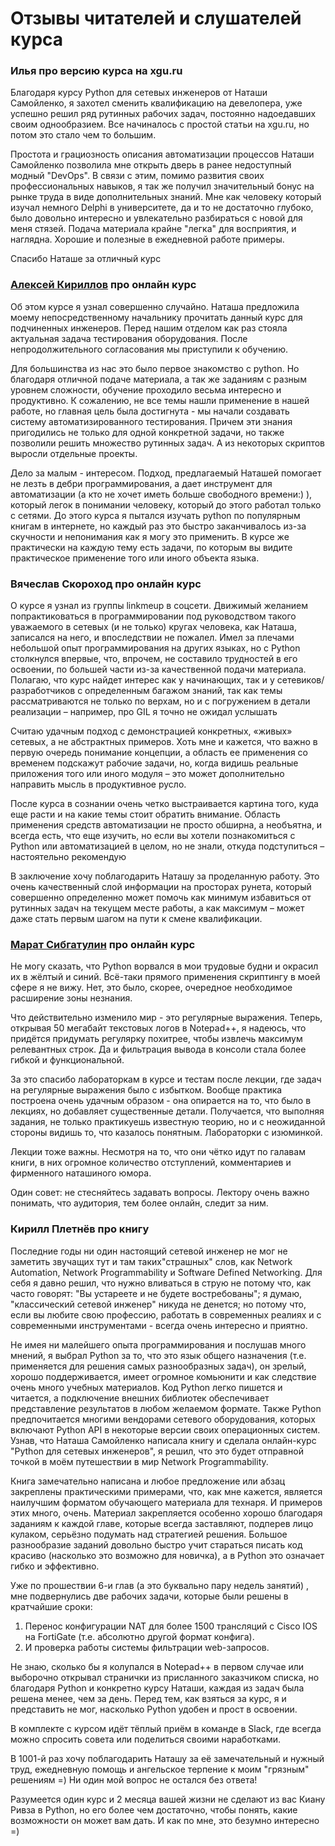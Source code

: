 # Отзывы читателей и слушателей курса


### Илья про версию курса на xgu.ru

Благодаря курсу Python для сетевых инженеров от Наташи Самойленко, я захотел сменить квалификацию на девелопера, уже успешно решил ряд рутинных рабочих задач, постоянно надоедавших своим однообразием.
Все начиналось с простой статьи на xgu.ru, но потом это стало чем то большим.

Простота и грациозность описания автоматизации процессов Наташи Самойленко позволила мне открыть дверь в ранее недоступный  модный "DevOps".
В связи с этим, помимо развития своих профессиональных навыков, я так же получил значительный бонус на рынке труда в виде дополнительных знаний.
Мне как человеку который изучал немного Delphi в университете, да и то не достаточно глубоко, было довольно интересно и увлекательно разбираться с новой для меня стязей.
Подача материала крайне "легка" для восприятия, и наглядна. Хорошие и полезные в ежедневной работе примеры.   

Спасибо Наташе за отличный курс

### [Алексей Кириллов](https://www.linkedin.com/in/aleksei-kirillov-20a7b3a9/) про онлайн курс

Об этом курсе я узнал совершенно случайно.
Наташа предложила моему непосредственному начальнику прочитать данный курс для подчиненных инженеров.
Перед нашим отделом как раз стояла актуальная задача тестирования оборудования.
После непродолжительного согласования мы приступили к обучению. 

Для большинства из нас это было первое знакомство с python.
Но благодаря отличной подаче материала, а так же заданиям с разным уровнем сложности, обучение проходило весьма интересно и продуктивно.
К сожалению, не все темы нашли применение в нашей работе, но главная цель была достигнута - мы начали создавать систему автоматизированного тестирования.
Причем эти знания пригодились не только для одной конкретной задачи, но также позволили решить множество рутинных задач.
А из некоторых скриптов выросли отдельные проекты.  

Дело за малым - интересом.
Подход, предлагаемый Наташей помогает не лезть в дебри программирования, а дает инструмент для автоматизации (а кто не хочет иметь больше свободного времени:) ), который легок в понимании человеку, который до этого работал только с сетями.
До этого курса я пытался изучать python по популярным книгам в интернете, но каждый раз это быстро заканчивалось из-за скучности и непонимания как я могу это применить.
В курсе же практически на каждую тему есть задачи, по которым вы видите практическое применение того или иного объекта языка.


### Вячеслав Скороход про онлайн курс

О курсе я узнал из группы linkmeup в соцсети. Движимый желанием попрактиковаться в программировании под руководством такого уважаемого в сетевых (и не только) кругах человека, как Наташа, записался на него, и впоследствии не пожалел. Имел за плечами небольшой опыт программирования на других языках, но с Python столкнулся впервые, что, впрочем, не составило трудностей в его освоении, по большей части из-за качественной подачи материала. Полагаю, что курс найдет интерес как у начинающих, так и у сетевиков/разработчиков с определенным багажом знаний, так как темы рассматриваются не только по верхам, но и с погружением в детали реализации – например, про GIL я точно не ожидал услышать

Считаю удачным подход с демонстрацией конкретных, «живых» сетевых, а не абстрактных примеров. Хоть мне и кажется, что важно в первую очередь понимание концепции, а область ее применения со временем подскажут рабочие задачи, но, когда видишь реальные приложения того или иного модуля – это может дополнительно направить мысль в продуктивное русло.

После курса в сознании очень четко выстраивается картина того, куда еще расти и на какие темы стоит обратить внимание. Область применения средств автоматизации не просто обширна, а необъятна, и всегда есть, что еще изучить, но если вы хотели познакомиться с Python или автоматизацией в целом, но не знали, откуда подступиться – настоятельно рекомендую

В заключение хочу поблагодарить Наташу за проделанную работу. Это очень качественный слой информации на просторах рунета, который совершенно определенно может помочь как минимум избавиться от рутинных задач на текущем месте работы, а как максимум – может даже стать первым шагом на пути к смене квалификации.

### [Марат Сибгатулин](https://www.linkedin.com/in/marat-sibgatulin-8398529/) про онлайн курс

Не могу сказать, что Python ворвался в мои трудовые будни и окрасил их в жёлтый и синий. Всё-таки прямого применения скриптингу в моей сфере я не вижу. Нет, это было, скорее, очередное необходимое расширение зоны незнания. 

Что действительно изменило мир - это регулярные выражения. Теперь, открывая 50 мегабайт текстовых логов в Notepad++, я надеюсь, что придётся придумать регулярку похитрее, чтобы извлечь максимум релевантных строк. Да и фильтрация вывода в консоли стала более гибкой и функциональной.

За это спасибо лабораторкам в курсе и тестам после лекции, где задач на регулярные выражения было с избытком.
Вообще практика построена очень удачным образом - она опирается на то, что было в лекциях, но добавляет существенные детали. Получается, что выполняя задания, не только практикуешь известную теорию, но и с неожиданной стороны видишь то, что казалось понятным. Лабораторки с изюминкой.

Лекции тоже важны. Несмотря на то, что они чётко идут по галавам книги, в них огромное количество отступлений, комментариев и фирменного наташиного юмора.

Один совет: не стесняйтесь задавать вопросы. Лектору очень важно понимать, что аудитория, тем более онлайн, следит за ним.

### Кирилл Плетнёв про книгу

Последние годы ни один настоящий сетевой инженер не мог не заметить звучащих тут и там таких"страшных" слов, как Network Automation, Network Programmability и Software Defined Networking. 
Для себя я давно решил, что нужно вливаться в струю не потому что, как часто говорят: "Вы устареете и не будете востребованы"; я думаю, "классический сетевой инженер" никуда не денется; но потому что, если вы любите свою профессию, работать в современных реалиях и с современными инструментами - всегда очень интересно и приятно.

Не имея ни малейшего опыта программирования и послушав много мнений, я выбрал Python за то, что это язык общего назначения (т.е. применяется для решения самых разнообразных задач), он зрелый, хорошо поддерживается,  имеет огромное комьюнити и как следствие очень много учебных материалов. Код Python легко пишется и читается, а подключение внешних библиотек обеспечивает представление результатов в любом желаемом формате. Также Python предпочитается многими вендорами сетевого оборудования, которых включают Python API в некоторые версии своих операционных систем.
Узнав, что Наташа Самойленко написала книгу и сделала онлайн-курс "Python для сетевых инженеров", я решил, что это будет отправной точкой в моём путешествии в мир Network Programmability.

Книга замечательно написана и любое предложение или абзац закреплены практическими примерами, что, как мне кажется, является наилучшим форматом обучающего материала для технаря. И примеров этих много, очень. Материал закрепляется особенно хорошо благодаря заданиям к каждой главе, которые всегда заставляют, подперев лицо кулаком, серьёзно подумать над стратегией решения. 
Большое разнообразие заданий довольно быстро учит стараться писать код красиво (насколько это возможно для новичка), а в Python это означает гибко и эффективно.

Уже по прошествии 6-и глав (а это буквально пару недель занятий) , мне подвернулись две рабочих задачи, которые были решены в кратчайшие сроки:
1) Перенос конфигурации NAT для более 1500 трансляций с Cisco IOS на FortiGate (т.е. абсолютно другой формат конфига).
2) И проверка работы системы фильтрации web-запросов.

Не знаю, сколько бы я колупался в Notepad++ в первом случае или выборочно открывал странички из присланного заказчиком списка, но благодаря Python и конкретно курсу Наташи, каждая из задач была решена менее, чем за день.
Перед тем, как взяться за курс, я и представить не мог, насколько Python удобен и прост в освоении.

В комплекте с курсом идёт тёплый приём в команде в Slack, где всегда можно спросить совета или поделиться своими наработками.

В 1001-й раз хочу поблагодарить Наташу за её замечательный и нужный труд,  ежедневную помощь и ангельское терпение к моим "грязным" решениям =) 
Ни один мой вопрос не остался без ответа!

Разумеется один курс и 2 месяца вашей жизни не сделают из вас Киану Ривза в Python, но его более чем достаточно, чтобы понять, какие возможности он может вам дать. И как по мне, это безумно интересно =)

